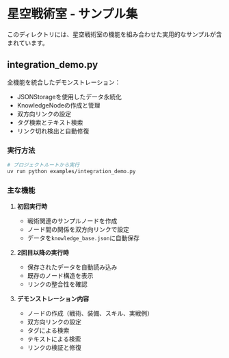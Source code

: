 # 星空戦術室 - サンプル集

このディレクトリには、星空戦術室の機能を組み合わせた実用的なサンプルが含まれています。

## integration_demo.py

全機能を統合したデモンストレーション：

- JSONStorageを使用したデータ永続化
- KnowledgeNodeの作成と管理
- 双方向リンクの設定
- タグ検索とテキスト検索
- リンク切れ検出と自動修復

### 実行方法

```bash
# プロジェクトルートから実行
uv run python examples/integration_demo.py
```

### 主な機能

1. **初回実行時**
   - 戦術関連のサンプルノードを作成
   - ノード間の関係を双方向リンクで設定
   - データを`knowledge_base.json`に自動保存

2. **2回目以降の実行時**
   - 保存されたデータを自動読み込み
   - 既存のノード構造を表示
   - リンクの整合性を確認

3. **デモンストレーション内容**
   - ノードの作成（戦術、装備、スキル、実戦例）
   - 双方向リンクの設定
   - タグによる検索
   - テキストによる検索
   - リンクの検証と修復